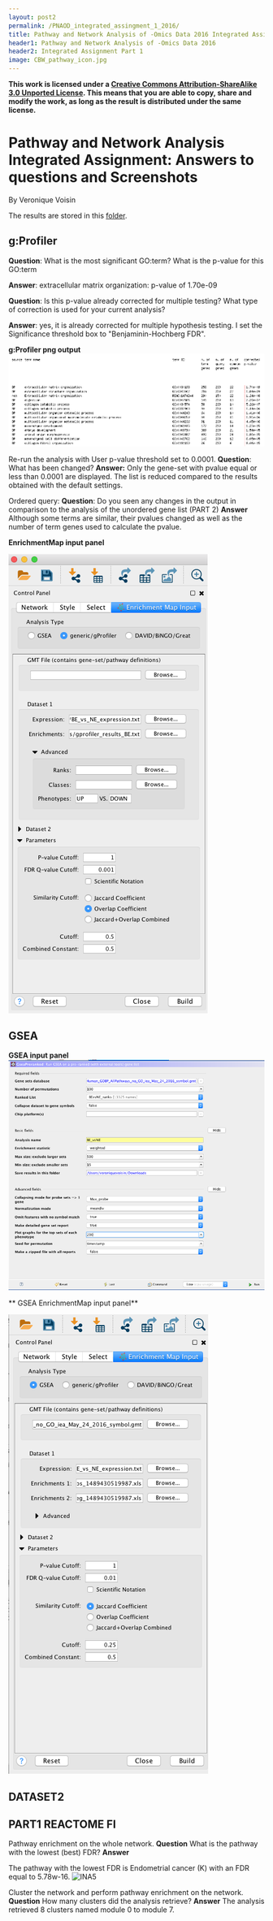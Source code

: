 ```yaml
---
layout: post2
permalink: /PNAOD_integrated_assingment_1_2016/
title: Pathway and Network Analysis of -Omics Data 2016 Integrated Assignment
header1: Pathway and Network Analysis of -Omics Data 2016
header2: Integrated Assignment Part 1
image: CBW_pathway_icon.jpg
---
```


**This work is licensed under a [Creative Commons Attribution-ShareAlike 3.0 Unported License](http://creativecommons.org/licenses/by-sa/3.0/deed.en_US). This means that you are able to copy, share and modify the work, as long as the result is distributed under the same license.**

# Pathway and Network Analysis Integrated Assignment: Answers to questions and Screenshots

By Veronique Voisin


The results are stored in this [folder](https://github.com/bioinformaticsdotca/HT-Biology_2017/tree/master/Pathways/integrated_assignment_1/results).

## g:Profiler

**Question**: What is the most significant GO:term? What is the p-value for this GO:term 

**Answer**: extracellular matrix organization: p-value of 1.70e-09 


**Question**: Is this p-value already corrected for multiple testing? What type of correction is used for your current analysis? 

**Answer**: yes, it is already corrected for multiple hypothesis testing. I set the Significance threshold box to  "Benjaminin-Hochberg FDR". 

**g:Profiler png output**  
![INA1](https://github.com/bioinformaticsdotca/HT-Biology_2017/blob/master/Pathways/img/INA1.png?raw=true)

Re-run the analysis with User p-value threshold set to 0.0001. **Question**: What has been changed?
**Answer:** Only the gene-set with pvalue equal or less than 0.0001 are displayed. The list is reduced compared to the results obtained with the default settings. 

Ordered query: **Question**: Do you seen any changes in the output in comparison to the analysis of the unordered gene list (PART 2) **Answer** Although some terms are similar, their pvalues changed as well as the number of term genes used to calculate the pvalue.

**EnrichmentMap input panel** 

![INA2](https://github.com/bioinformaticsdotca/HT-Biology_2017/blob/master/Pathways/img/INA2.png?raw=true)

## GSEA

**GSEA input panel**  
![INA3](https://github.com/bioinformaticsdotca/HT-Biology_2017/blob/master/Pathways/img/INA3.png?raw=true)
 
** GSEA EnrichmentMap input panel** 

![INA4](https://github.com/bioinformaticsdotca/HT-Biology_2017/blob/master/Pathways/img/INA4.png?raw=true)

## DATASET2

## PART1 REACTOME FI

Pathway enrichment on the whole network. **Question** What is the pathway with the lowest (best) FDR?
**Answer**

The pathway with the lowest FDR is Endometrial cancer (K) with an FDR equal to 5.78w-16.
![INA5](https://github.com/bioinformaticsdotca/HT-Biology_2017/blob/master/Pathways/img/INA5.png?raw=true)

Cluster the network and perform pathway enrichment on the network. **Question** How many clusters did the analysis retrieve? 
**Answer** The analysis retrieved 8 clusters named module 0 to module 7.



